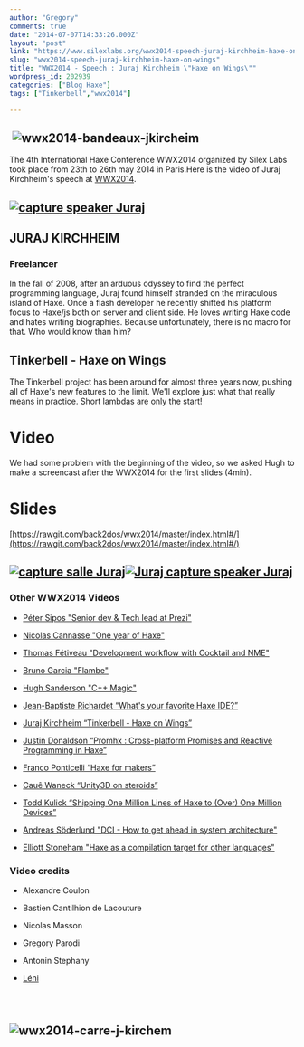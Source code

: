 ```yaml
---
author: "Gregory"
comments: true
date: "2014-07-07T14:33:26.000Z"
layout: "post"
link: "https://www.silexlabs.org/wwx2014-speech-juraj-kirchheim-haxe-on-wings/"
slug: "wwx2014-speech-juraj-kirchheim-haxe-on-wings"
title: "WWX2014 - Speech : Juraj Kirchheim \"Haxe on Wings\""
wordpress_id: 202939
categories: ["Blog Haxe"]
tags: ["Tinkerbell","wwx2014"]

---
```

##  ![wwx2014-bandeaux-jkircheim](https://www.silexlabs.org/wp-content/uploads/2014/07/wwx2014-bandeaux-jkircheim.png)




The 4th International Haxe Conference WWX2014 organized by Silex Labs took place from 23th to 26th may 2014 in Paris.Here is the video of Juraj Kirchheim's speech at [WWX2014](http://wwx.silexlabs.org/2014/).





## [![capture speaker Juraj](https://www.silexlabs.org/wp-content/uploads/2014/07/capture-speaker-Juraj-300x197.jpg)](https://www.silexlabs.org/wp-content/uploads/2014/07/capture-speaker-Juraj.jpg)




## JURAJ KIRCHHEIM




### Freelancer




In the fall of 2008, after an arduous odyssey to find the perfect programming language, Juraj found himself stranded on the miraculous island of Haxe. Once a flash developer he recently shifted his platform focus to Haxe/js both on server and client side. He loves writing Haxe code and hates writing biographies. Because unfortunately, there is no macro for that. Who would know than him?





## Tinkerbell - Haxe on Wings




The Tinkerbell project has been around for almost three years now, pushing all of Haxe's new features to the limit. We'll explore just what that really means in practice. Short lambdas are only the start!








# Video


We had some problem with the beginning of the video, so we asked Hugh to make a screencast after the WWX2014 for the first slides (4min).




# Slides







[https://rawgit.com/back2dos/wwx2014/master/index.html#/](https://rawgit.com/back2dos/wwx2014/master/index.html#/)











## [![capture salle Juraj](https://www.silexlabs.org/wp-content/uploads/2014/07/capture-salle-Juraj-300x210.png)](https://www.silexlabs.org/wp-content/uploads/2014/07/capture-salle-Juraj.png)[![Juraj capture speaker Juraj](https://www.silexlabs.org/wp-content/uploads/2014/07/Juraj-capture-speaker-Juraj-300x197.jpg)](https://www.silexlabs.org/wp-content/uploads/2014/07/Juraj-capture-speaker-Juraj.jpg)




### Other WWX2014 Videos






  * [Péter Sipos "Senior dev & Tech lead at Prezi"](https://www.silexlabs.org/?p=202977)


  * [Nicolas Cannasse "One year of Haxe"](https://www.silexlabs.org/?p=202725)


  * [Thomas Fétiveau "Development workflow with Cocktail and NME"](https://www.silexlabs.org/?p=202751)


  * [Bruno Garcia "Flambe"](https://www.silexlabs.org/?p=202765)


  * [Hugh Sanderson "C++ Magic"](https://www.silexlabs.org/?p=202807)


  * [Jean-Baptiste Richardet “What's your favorite Haxe IDE?”](https://www.silexlabs.org/?p=202957)


  * [Juraj Kirchheim “Tinkerbell - Haxe on Wings”](https://www.silexlabs.org/?p=202939)


  * [Justin Donaldson “Promhx : Cross-platform Promises and Reactive Programming in Haxe”](https://www.silexlabs.org/?p=202971)


  * [Franco Ponticelli “Haxe for makers”](https://www.silexlabs.org/?p=202990)


  * [Cauê Waneck “Unity3D on steroids”](https://www.silexlabs.org/?p=203012)


  * [Todd Kulick “Shipping One Million Lines of Haxe to (Over) One Million Devices”](https://www.silexlabs.org/?p=203004)


  * [Andreas Söderlund "DCI - How to get ahead in system architecture"](https://www.silexlabs.org/?p=203019)


  * [Elliott Stoneham "Haxe as a compilation target for other languages"](https://www.silexlabs.org/?p=202984)










### Video credits






  * Alexandre Coulon


  * Bastien Cantilhion de Lacouture


  * Nicolas Masson


  * Gregory Parodi


  * Antonin Stephany


  * [Léni](http://www.leni.fr/)




###  




## ![wwx2014-carre-j-kirchem](https://www.silexlabs.org/wp-content/uploads/2014/07/wwx2014-carre-j-kirchem.png)





